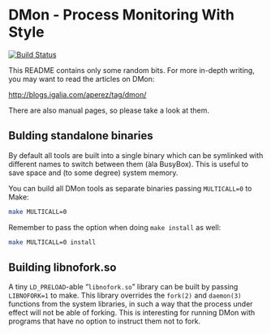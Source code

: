 # DMon - Process Monitoring With Style

[![Build Status](https://drone.io/github.com/aperezdc/dmon/status.png)](https://drone.io/github.com/aperezdc/dmon/latest)

This README contains only some random bits. For more in-depth writing, you
may want to read the articles on DMon:

  http://blogs.igalia.com/aperez/tag/dmon/

There are also manual pages, so please take a look at them.


## Bulding standalone binaries

By default all tools are built into a single binary which can be symlinked
with different names to switch between them (àla BusyBox). This is useful
to save space and (to some degree) system memory.

You can build all DMon tools as separate binaries passing `MULTICALL=0`
to Make:

```sh
make MULTICALL=0
```

Remember to pass the option when doing `make install` as well:

```sh
make MULTICALL=0 install
```


## Building libnofork.so

A tiny `LD_PRELOAD`-able “`libnofork.so`” library can be built by passing
`LIBNOFORK=1` to make. This library overrides the `fork(2)` and `daemon(3)`
functions from the system libraries, in such a way that the process under
effect will not be able of forking. This is interesting for running DMon
with programs that have no option to instruct them not to fork.

